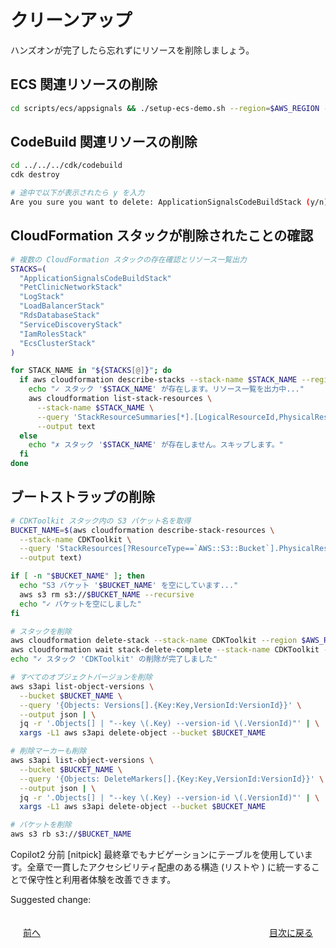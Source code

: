 # クリーンアップ

ハンズオンが完了したら忘れずにリソースを削除しましょう。  

## ECS 関連リソースの削除

```bash
cd scripts/ecs/appsignals && ./setup-ecs-demo.sh --region=$AWS_REGION --operation=delete
```

## CodeBuild 関連リソースの削除

```bash
cd ../../../cdk/codebuild
cdk destroy

# 途中で以下が表示されたら y を入力
Are you sure you want to delete: ApplicationSignalsCodeBuildStack (y/n) y
```

## CloudFormation スタックが削除されたことの確認

```bash
# 複数の CloudFormation スタックの存在確認とリソース一覧出力
STACKS=(
  "ApplicationSignalsCodeBuildStack"
  "PetClinicNetworkStack"
  "LogStack"
  "LoadBalancerStack"
  "RdsDatabaseStack"
  "ServiceDiscoveryStack"
  "IamRolesStack"
  "EcsClusterStack"
)

for STACK_NAME in "${STACKS[@]}"; do
  if aws cloudformation describe-stacks --stack-name $STACK_NAME --region $AWS_REGION &>/dev/null; then
    echo "✓ スタック '$STACK_NAME' が存在します。リソース一覧を出力中..."
    aws cloudformation list-stack-resources \
      --stack-name $STACK_NAME \
      --query 'StackResourceSummaries[*].[LogicalResourceId,PhysicalResourceId,ResourceType]' \
      --output text
  else
    echo "✗ スタック '$STACK_NAME' が存在しません。スキップします。"
  fi
done
```

## ブートストラップの削除

```bash
# CDKToolkit スタック内の S3 バケット名を取得
BUCKET_NAME=$(aws cloudformation describe-stack-resources \
  --stack-name CDKToolkit \
  --query 'StackResources[?ResourceType==`AWS::S3::Bucket`].PhysicalResourceId' \
  --output text)

if [ -n "$BUCKET_NAME" ]; then
  echo "S3 バケット '$BUCKET_NAME' を空にしています..."
  aws s3 rm s3://$BUCKET_NAME --recursive
  echo "✓ バケットを空にしました"
fi

# スタックを削除
aws cloudformation delete-stack --stack-name CDKToolkit --region $AWS_REGION
aws cloudformation wait stack-delete-complete --stack-name CDKToolkit --region $AWS_REGION
echo "✓ スタック 'CDKToolkit' の削除が完了しました"

# すべてのオブジェクトバージョンを削除
aws s3api list-object-versions \
  --bucket $BUCKET_NAME \
  --query '{Objects: Versions[].{Key:Key,VersionId:VersionId}}' \
  --output json | \
  jq -r '.Objects[] | "--key \(.Key) --version-id \(.VersionId)"' | \
  xargs -L1 aws s3api delete-object --bucket $BUCKET_NAME

# 削除マーカーも削除
aws s3api list-object-versions \
  --bucket $BUCKET_NAME \
  --query '{Objects: DeleteMarkers[].{Key:Key,VersionId:VersionId}}' \
  --output json | \
  jq -r '.Objects[] | "--key \(.Key) --version-id \(.VersionId)"' | \
  xargs -L1 aws s3api delete-object --bucket $BUCKET_NAME

# バケットを削除
aws s3 rb s3://$BUCKET_NAME
```


Copilot2 分前
[nitpick] 最終章でもナビゲーションにテーブルを使用しています。全章で一貫したアクセシビリティ配慮のある構造 (リストや ) に統一することで保守性と利用者体験を改善できます。

Suggested change:

<nav aria-label="章ナビゲーション">  
  <ul style="display: flex; justify-content: space-between; list-style: none; padding: 0;">  
    <li style="padding: 20px; text-align: left;"><a href="chap5.md">前へ</a></li>  
    <li style="padding: 20px; text-align: center;"><a href="README.md">目次に戻る</a></li>  
  </ul>  
</nav>  
